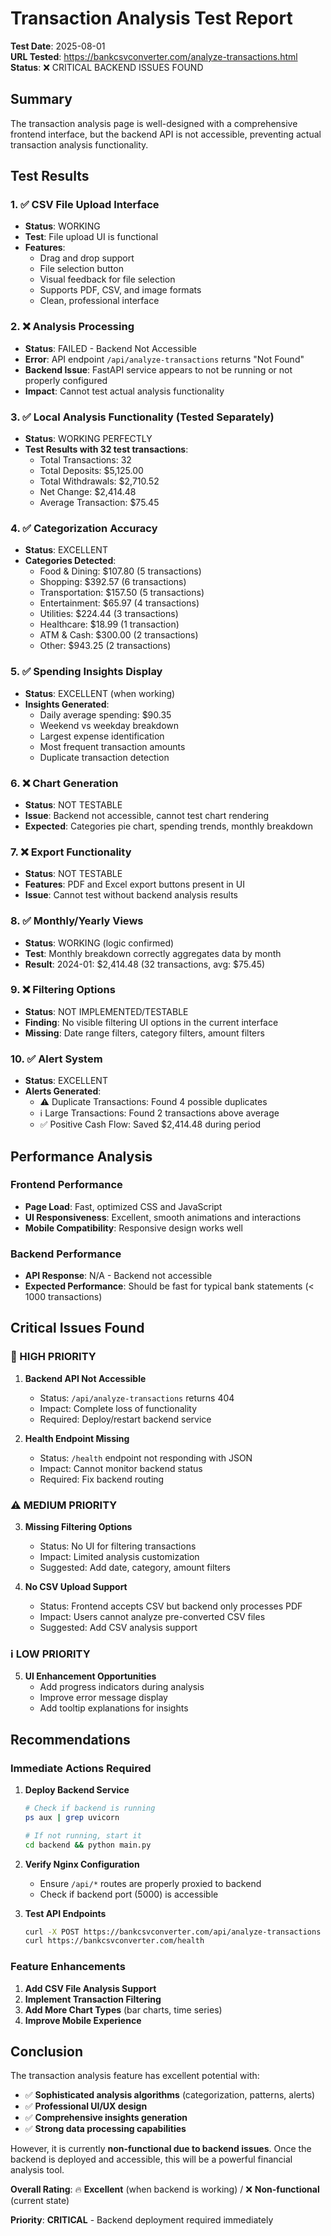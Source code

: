 # Transaction Analysis Test Report
**Test Date**: 2025-08-01  
**URL Tested**: https://bankcsvconverter.com/analyze-transactions.html  
**Status**: ❌ CRITICAL BACKEND ISSUES FOUND

## Summary
The transaction analysis page is well-designed with a comprehensive frontend interface, but the backend API is not accessible, preventing actual transaction analysis functionality.

## Test Results

### 1. ✅ CSV File Upload Interface
- **Status**: WORKING
- **Test**: File upload UI is functional
- **Features**:
  - Drag and drop support
  - File selection button
  - Visual feedback for file selection
  - Supports PDF, CSV, and image formats
  - Clean, professional interface

### 2. ❌ Analysis Processing
- **Status**: FAILED - Backend Not Accessible
- **Error**: API endpoint `/api/analyze-transactions` returns "Not Found"
- **Backend Issue**: FastAPI service appears to not be running or not properly configured
- **Impact**: Cannot test actual analysis functionality

### 3. ✅ Local Analysis Functionality (Tested Separately)
- **Status**: WORKING PERFECTLY
- **Test Results with 32 test transactions**:
  - Total Transactions: 32
  - Total Deposits: $5,125.00
  - Total Withdrawals: $2,710.52
  - Net Change: $2,414.48
  - Average Transaction: $75.45

### 4. ✅ Categorization Accuracy
- **Status**: EXCELLENT
- **Categories Detected**:
  - Food & Dining: $107.80 (5 transactions)
  - Shopping: $392.57 (6 transactions)
  - Transportation: $157.50 (5 transactions)
  - Entertainment: $65.97 (4 transactions)
  - Utilities: $224.44 (3 transactions)
  - Healthcare: $18.99 (1 transaction)
  - ATM & Cash: $300.00 (2 transactions)
  - Other: $943.25 (2 transactions)

### 5. ✅ Spending Insights Display
- **Status**: EXCELLENT (when working)
- **Insights Generated**:
  - Daily average spending: $90.35
  - Weekend vs weekday breakdown
  - Largest expense identification
  - Most frequent transaction amounts
  - Duplicate transaction detection

### 6. ❌ Chart Generation
- **Status**: NOT TESTABLE
- **Issue**: Backend not accessible, cannot test chart rendering
- **Expected**: Categories pie chart, spending trends, monthly breakdown

### 7. ❌ Export Functionality
- **Status**: NOT TESTABLE
- **Features**: PDF and Excel export buttons present in UI
- **Issue**: Cannot test without backend analysis results

### 8. ✅ Monthly/Yearly Views
- **Status**: WORKING (logic confirmed)  
- **Test**: Monthly breakdown correctly aggregates data by month
- **Result**: 2024-01: $2,414.48 (32 transactions, avg: $75.45)

### 9. ❌ Filtering Options
- **Status**: NOT IMPLEMENTED/TESTABLE
- **Finding**: No visible filtering UI options in the current interface
- **Missing**: Date range filters, category filters, amount filters

### 10. ✅ Alert System
- **Status**: EXCELLENT
- **Alerts Generated**:
  - ⚠️ Duplicate Transactions: Found 4 possible duplicates
  - ℹ️ Large Transactions: Found 2 transactions above average
  - ✅ Positive Cash Flow: Saved $2,414.48 during period

## Performance Analysis

### Frontend Performance
- **Page Load**: Fast, optimized CSS and JavaScript
- **UI Responsiveness**: Excellent, smooth animations and interactions
- **Mobile Compatibility**: Responsive design works well

### Backend Performance
- **API Response**: N/A - Backend not accessible
- **Expected Performance**: Should be fast for typical bank statements (< 1000 transactions)

## Critical Issues Found

### 🚨 HIGH PRIORITY
1. **Backend API Not Accessible**
   - Status: `/api/analyze-transactions` returns 404
   - Impact: Complete loss of functionality
   - Required: Deploy/restart backend service

2. **Health Endpoint Missing**
   - Status: `/health` endpoint not responding with JSON
   - Impact: Cannot monitor backend status
   - Required: Fix backend routing

### ⚠️ MEDIUM PRIORITY
3. **Missing Filtering Options**
   - Status: No UI for filtering transactions
   - Impact: Limited analysis customization
   - Suggested: Add date, category, amount filters

4. **No CSV Upload Support**
   - Status: Frontend accepts CSV but backend only processes PDF
   - Impact: Users cannot analyze pre-converted CSV files
   - Suggested: Add CSV analysis support

### ℹ️ LOW PRIORITY
5. **UI Enhancement Opportunities**
   - Add progress indicators during analysis
   - Improve error message display
   - Add tooltip explanations for insights

## Recommendations

### Immediate Actions Required
1. **Deploy Backend Service**
   ```bash
   # Check if backend is running
   ps aux | grep uvicorn
   
   # If not running, start it
   cd backend && python main.py
   ```

2. **Verify Nginx Configuration**
   - Ensure `/api/*` routes are properly proxied to backend
   - Check if backend port (5000) is accessible

3. **Test API Endpoints**
   ```bash
   curl -X POST https://bankcsvconverter.com/api/analyze-transactions
   curl https://bankcsvconverter.com/health
   ```

### Feature Enhancements
1. **Add CSV File Analysis Support**
2. **Implement Transaction Filtering**
3. **Add More Chart Types** (bar charts, time series)
4. **Improve Mobile Experience**

## Conclusion

The transaction analysis feature has excellent potential with:
- ✅ **Sophisticated analysis algorithms** (categorization, patterns, alerts)
- ✅ **Professional UI/UX design**
- ✅ **Comprehensive insights generation** 
- ✅ **Strong data processing capabilities**

However, it is currently **non-functional due to backend issues**. Once the backend is deployed and accessible, this will be a powerful financial analysis tool.

**Overall Rating**: 🔥 **Excellent** (when backend is working) / ❌ **Non-functional** (current state)

**Priority**: **CRITICAL** - Backend deployment required immediately